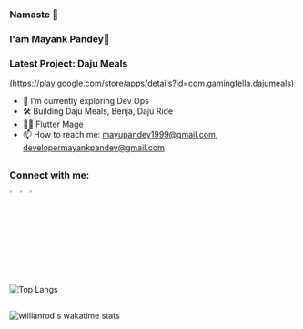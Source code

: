 ### Namaste 🙏  
### I'am Mayank Pandey👋
### Latest Project: Daju Meals 
(https://play.google.com/store/apps/details?id=com.gamingfella.dajumeals)



- 🌱 I’m currently exploring Dev Ops
- 🛠 Building Daju Meals, Benja, Daju Ride
- 🧙🏻 Flutter Mage
- 📫 How to reach me: mayupandey1999@gmail.com, developermayankpandey@gmail.com





##
### Connect with me:

 [<img src="https://img.icons8.com/color/48/000000/instagram.png" width="3.5%">](https://www.instagram.com/geek_programmer/)[<img src="https://img.icons8.com/color/48/000000/linkedin.png" width="3.5%"/>](https://www.linkedin.com/in/mayank-pandey-5710b5134/)[<img src="https://img.icons8.com/color/48/000000/twitter.png" width="3.5%"/>](https://twitter.com/mackpandey) 

##
![Top Langs](https://github-readme-stats.vercel.app/api/top-langs/?username=mayupandey)

##
![willianrod's wakatime stats](https://github-readme-stats.vercel.app/api/wakatime?username=mayupandey)

